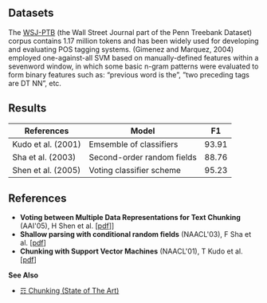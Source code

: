 ## Datasets

The [WSJ-PTB](https://catalog.ldc.upenn.edu/ldc2000t43) (the Wall Street Journal part of the Penn Treebank Dataset) corpus contains 1.17 million tokens and has been widely used for developing and evaluating POS tagging systems. (Gimenez and Marquez, 2004) employed one-against-all SVM based on manually-defined features within a sevenword window, in which some basic n-gram patterns were evaluated to form binary features such as: “previous word is the”, ”two preceding tags are DT NN”, etc.

## Results

| References         | Model                      | F1    |
|--------------------|----------------------------|-------|
| Kudo et al. (2001) | Emsemble of classifiers    | 93.91 |
| Sha et al. (2003)  | Second-order random fields | 88.76 |
| Shen et al. (2005) | Voting classifier scheme   | 95.23 |

## References

* **Voting between Multiple Data Representations for Text Chunking** (AAI'05), H Shen et al. [[pdf](https://pdfs.semanticscholar.org/1de0/b1f8196029d0cb1a4ab25f3ed37474b2a148.pdf)]]
* **Shallow parsing with conditional random fields** (NAACL'03), F Sha et al. [[pdf](https://dl.acm.org/citation.cfm?id=1073473)]
* **Chunking with Support Vector Machines** (NAACL'01), T Kudo et al. [[pdf](http://chasen.org/~taku/publications/naacl2001.pdf)]

**See Also**

* [☶ Chunking (State of The Art)](https://github.com/magizbox/underthesea/wiki/English-NLP-SOTA#chunking)